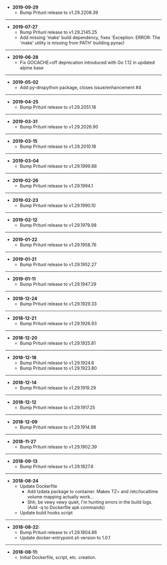 * **2019-09-29**
    * Bump Pritunl release to v1.29.2208.39
---
* **2019-07-27**
    * Bump Pritunl release to v1.29.2145.25
    * Add missing 'make' build dependency, fixes 'Exception: ERROR: The 'make' utility is missing from PATH' building pynacl
---
* **2019-06-28**
    * Fix GOCACHE=off deprecation introduced with Go 1.12 in updated alpine base
---
* **2019-05-02**
    * Add py-dnspython package, closes issue/enhancement #4
---
* **2019-04-25**
    * Bump Pritunl release to v1.29.2051.18
---
* **2019-03-31**
    * Bump Pritunl release to v1.29.2026.90
---
* **2019-03-15**
    * Bump Pritunl release to v1.29.2010.18
---
* **2019-03-04**
    * Bump Pritunl release to v1.29.1999.88
---
* **2019-02-26**
    * Bump Pritunl release to v1.29.1994.1
---
* **2019-02-23**
    * Bump Pritunl release to v1.29.1990.10
---
* **2019-02-12**
    * Bump Pritunl release to v1.29.1979.98
---
* **2019-01-22**
    * Bump Pritunl release to v1.29.1958.76
---
* **2019-01-21**
    * Bump Pritunl release to v1.29.1952.27
---
* **2019-01-11**
    * Bump Pritunl release to v1.29.1947.29
---
* **2018-12-24**
    * Bump Pritunl release to v1.29.1929.33
---
* **2018-12-21**
    * Bump Pritunl release to v1.29.1926.93
---
* **2018-12-20**
    * Bump Pritunl release to v1.29.1925.81
---
* **2018-12-18**
    * Bump Pritunl release to v1.29.1924.6
    * Bump Pritunl release to v1.29.1923.80
---
* **2018-12-14**
    * Bump Pritunl release to v1.29.1919.29
---
* **2018-12-12**
    * Bump Pritunl release to v1.29.1917.25
---
* **2018-12-09**
    * Bump Pritunl release to v1.29.1914.98
---
* **2018-11-27**
    * Bump Pritunl release to v1.29.1902.39
---
* **2018-09-13**
    * Bump Pritunl release to v1.29.1827.6
---
* **2018-08-24**
    * Update Dockerfile
        * Add tzdata package to container. Makes TZ= and /etc/localtime volume mapping actually work...
        * Shh, be vewy vewy quiet, I'm hunting errors in the build logs. (Add -q to Dockerfile apk commands)
    * Update build hooks script
---
* **2018-08-22:**
    * Bump Pritunl release to v1.29.1804.86
    * Update docker-entrypoint.sh version to 1.0.1
---
* **2018-08-11:**
    * Initial Dockerfile, script, etc. creation.
